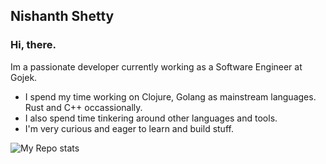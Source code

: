 ## Nishanth Shetty

### Hi, there.

Im a passionate developer currently working as a Software Engineer at Gojek.

* I spend my time working on Clojure, Golang as mainstream languages. Rust and C++ occassionally.
* I also spend time tinkering around other languages and tools. 
* I'm very curious and eager to learn and build stuff.

![My Repo stats](https://github-readme-stats.vercel.app/api?username=NishanthSpShetty&show_icons=true&hide_border=true&title_color=000)
